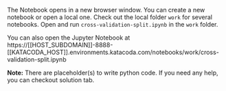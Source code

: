 The Notebook opens in a new browser window. You can create a new notebook or open a local one. Check out the local folder `work` for several notebooks. Open and run `cross-validation-split.ipynb` in the `work` folder.

You can also open the Jupyter Notebook at https://[[HOST_SUBDOMAIN]]-8888-[[KATACODA_HOST]].environments.katacoda.com/notebooks/work/cross-validation-split.ipynb

**Note:**
There are placeholder(s) to write python code. If you need any help, you can checkout solution tab.